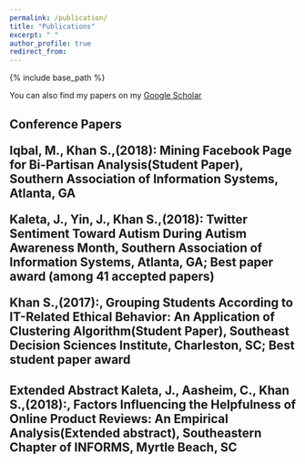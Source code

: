 ```yaml
---
permalink: /publication/
title: "Publications"
excerpt: " "
author_profile: true
redirect_from: 
---
```


{% include base_path %}

You can also find my papers on my <u><a href = "https://scholar.google.com/citations?user=QAn9xN8AAAAJ&hl=en">Google Scholar</a></u>

<div class="container">
    <div class="col-sm-12 col-md-6 col-lg-9 pt-4">
    <h2> Conference Papers
    <p>
    Iqbal, M., Khan S.,(2018): Mining Facebook Page for Bi-Partisan Analysis(Student Paper), Southern Association of Information Systems, Atlanta, GA </p>
    <p>
    Kaleta, J., Yin, J., Khan S.,(2018): Twitter Sentiment Toward Autism During Autism Awareness Month, Southern Association of Information Systems, Atlanta, GA; Best paper award (among 41 accepted papers)
    </p>
    <p>
    Khan S.,(2017):, Grouping Students According to IT-Related Ethical Behavior: An Application of Clustering Algorithm(Student Paper), Southeast Decision Sciences Institute, Charleston, SC; Best student paper award
    </p>
    </div>
    <div class="col-sm-12 col-md-6 col-lg-9 pt-4">
    <h2> Extended Abstract
    Kaleta, J., Aasheim, C., Khan S.,(2018):, Factors Influencing the Helpfulness of Online Product Reviews: An Empirical Analysis(Extended abstract), Southeastern Chapter of INFORMS, Myrtle Beach, SC
    </div>
</div>